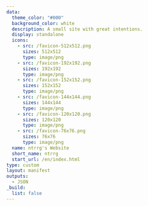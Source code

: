 ```yaml
---
data:
  theme_color: "#000"
  background_color: white
  description: A small site with great intentions.
  display: standalone
  icons:
    - src: /favicon-512x512.png
      sizes: 512x512
      type: image/png
    - src: /favicon-192x192.png
      sizes: 192x192
      type: image/png
    - src: /favicon-152x152.png
      sizes: 152x152
      type: image/png
    - src: /favicon-144x144.png
      sizes: 144x144
      type: image/png
    - src: /favicon-120x120.png
      sizes: 120x120
      type: image/png
    - src: /favicon-76x76.png
      sizes: 76x76
      type: image/png
  name: ntrrg's Website
  short_name: ntrrg
  start_url: /en/index.html
type: custom
layout: manifest
outputs:
  - JSON
_build:
  list: false
---
```



